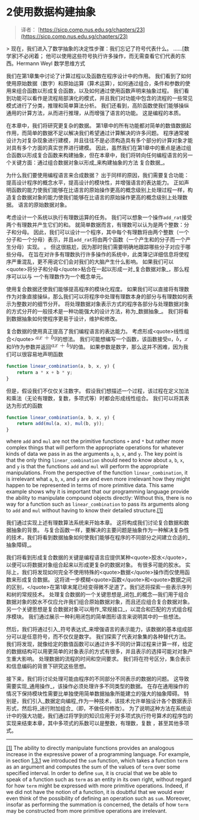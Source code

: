 # 2使用数据构建抽象

> 译者： [https://sicp.comp.nus.edu.sg/chapters/23](https://sicp.comp.nus.edu.sg/chapters/23)

 <chapter>> 现在，我们进入了数学抽象的决定性步骤：我们忘记了符号代表什么。 ……[数学家]不必闲着； 他可以使用这些符号执行许多操作，而无需查看它们代表的东西。Hermann Weyl 数学思维方式

<chaptercontent></chaptercontent>

我们在第1章集中讨论了计算过程以及函数在程序设计中的作用。 我们看到了如何使用原始数据（数字）和原始运算（算术运算），如何通过组合，条件和参数的使用来组合函数以形成复合函数，以及如何通过使用函数声明来抽象过程。 我们看到功能可以看作是流程局部演化的模式，并且我们对功能中包含的流程的一些常见模式进行了分类，推理和简单算法分析。 我们还看到，高阶函数使我们能够操纵通用的计算方法，从而进行推理，从而增强了语言的功能。 这是编程的本质。

在本章中，我们将研究更复杂的数据。 第1章中的所有功能都对简单的数值数据起作用，而简单的数据不足以解决我们希望通过计算解决的许多问题。 程序通常被设计为对复杂现象进行建模，并且往往不是必须构造具有多个部分的计算对象才能对具有多个方面的真实世界进行建模。 因此，虽然我们在第1章中的重点是通过组合函数以形成复合函数来构建抽象，但在本章中，我们将转向任何编程语言的另一个关键方面：通过组合数据对象以形成_来构建抽象的方法 复合数据_。

为什么我们要使用编程语言来合成数据？ 出于同样的原因，我们需要复合功能：提高设计程序的概念水平，提高设计的模块性，并增强语言的表达能力。 正如声明函数的能力使我们能够在比语言的原始操作更高的概念级别上处理过程一样，构造复合数据对象的能力使我们能够在比语言的原始操作更高的概念级别上处理数据。 语言的原始数据对象。

考虑设计一个系统以执行有理数运算的任务。 我们可以想象一个操作`add_rat`接受两个有理数并产生它们的和。 就简单数据而言，有理数可以认为是两个整数：分子和分母。 因此，我们可以设计一个程序，其中每个有理数将由两个整数（一个分子和一个分母）表示，并且`add_rat`将由两个函数（一个产生和的分子而一个产生分母）实现。 。 但这很尴尬，因为那时我们需要明确地跟踪哪些分子对应于哪些分母。 在旨在对许多有理数执行许多操作的系统中，此类簿记详细信息将使程序严重混乱，更不用说它们会对我们的大脑产生什么影响。 如果我们可以&lt;quote&gt;将分子和分母&lt;/quote&gt;粘合在一起以形成一对_复合数据对象_，那么程序可以以与 一个有理数作为一个概念单元。

使用复合数据还使我们能够提高程序的模块化程度。 如果我们可以直接将有理数作为对象直接操纵，那么我们可以将程序中处理有理数本身的部分与有理数如何表示为整数对的细节分开。 将处理数据对象表示方式的程序各部分与处理数据对象的方式分开的一般技术是一种功能强大的设计方法，称为_数据抽象_。 我们将看到数据抽象如何使程序更易于设计，维护和修改。

复合数据的使用真正提高了我们编程语言的表达能力。 考虑形成&lt;quote&gt;线性组合&lt;/quote&gt; ![ax%2Bby](img/db6f0b307407c8955947009dc4a9838f.jpg)的想法。 我们可能想编写一个函数，该函数接受![a](img/070b1af5eca3a5c5d72884b536090f17.jpg)，![b](img/6872867a863714d15d9a0d64c20734ce.jpg)，![x](img/40779fc60a53ff2b70f832ec10cade09.jpg)和![y](img/c592009395c2de830215c39f7bb6f97b.jpg)作为参数并返回![ax%2Bby](img/db6f0b307407c8955947009dc4a9838f.jpg)的值。 如果参数是数字，那么这并不困难，因为我们可以很容易地声明函数

```js
function linear_combination(a, b, x, y) {
    return a * x + b * y;
}
```

但是，假设我们不仅仅关注数字。 假设我们想描述一个过程，该过程在定义加法和乘法（无论有理数，复数，多项式等）时都会形成线性组合。 我们可以将其表达为形式的函数

```js
function linear_combination(a, b, x, y) {
    return add(mul(a, x), mul(b, y));
}
```

where `add` and `mul` are not the primitive functions `+` and `*` but rather more complex things that will perform the appropriate operations for whatever kinds of data we pass in as the arguments `a`, `b`, `x`, and `y`. The key point is that the only thing `linear_combination` should need to know about `a`, `b`, `x`, and `y` is that the functions `add` and `mul` will perform the appropriate manipulations. From the perspective of the function `linear_combination`, it is irrelevant what `a`, `b`, `x`, and `y` are and even more irrelevant how they might happen to be represented in terms of more primitive data. This same example shows why it is important that our programming language provide the ability to manipulate compound objects directly: Without this, there is no way for a function such as `linear_combination` to pass its arguments along to `add` and `mul` without having to know their detailed structure.[[1]](23#footnote-1)

我们通过实现上述有理数算法系统来开始本章。 这将构成我们讨论复合数据和数据抽象的背景。 与复合函数一样，要解决的主要问题是抽象作为一种解决复杂性的技术，我们将看到数据抽象如何使我们能够在程序的不同部分之间建立合适的_抽象障碍_。

我们将看到形成复合数据的关键是编程语言应提供某种&lt;quote&gt;胶水&lt;/quote&gt;，以便可以将数据对象组合起来以形成更复杂的数据对象。 有很多可能的胶水。 实际上，我们将发现如何完全不使用特殊的&lt;quote&gt;数据&lt;/quote&gt;操作而仅使用函数来形成复合数据。 这将进一步模糊&lt;quote&gt;函数&lt;/quote&gt;和&lt;quote&gt;数据之间的区别，&lt;/quote&gt;在第1章末尾已经变得微不足道了。我们还将探索一些表示序列和树的常规技术。 处理复合数据的一个关键思想是_闭包_的概念—我们用于组合数据对象的胶水不仅应允许我们组合原始数据对象，而且还应组合复合数据对象。 另一个关键思想是复合数据对象可以用作_常规接口_，以混合和匹配的方式组合程序模块。 我们通过展示一种利用闭包的简单图形语言来说明其中的一些想法。

然后，我们将通过引入_符号表达式_来增强语言的表示能力，该数据的基本组成部分可以是任意符号，而不仅仅是数字。 我们探索了代表对象集的各种替代方法。 我们将发现，就像给定的数值函数可以通过许多不同的计算过程来计算一样，给定的数据结构可以用更简单的对象表示的方式有很多，并且表示的选择可能对对象产生重大影响。 处理数据的流程的时间和空间要求。 我们将在符号区分，集合表示和信息编码的背景下研究这些思想。

接下来，我们将讨论处理可能由程序的不同部分不同表示的数据的问题。 这导致需要实现_通用操作_，该操作必须处理许多不同类型的数据。 在存在通用操作的情况下保持模块性需要比单独使用简单数据抽象所能建立的强大的抽象障碍。 特别是，我们引入_数据定向编程_作为一种技术，该技术允许单独设计各个数据表示形式，然后将_进行附加组合_（即，不做任何修改）。 为了说明这种方法在系统设计中的强大功能，我们通过将学到的知识应用于对多项式执行符号算术的程序包的实现来结束本章，其中多项式的系数可以是整数，有理数，复数 ，甚至其他多项式。

<chaptercontent></chaptercontent>

* * *

[[1]](23#footnote-link-1) The ability to directly manipulate functions provides an analogous increase in the expressive power of a programming language. For example, in section <ref name="sec:procedures-as-parameters">[1.3.1](19)</ref> we introduced the `sum` function, which takes a function `term` as an argument and computes the sum of the values of `term` over some specified interval. In order to define `sum`, it is crucial that we be able to speak of a function such as `term` as an entity in its own right, without regard for how `term` might be expressed with more primitive operations. Indeed, if we did not have the notion of <quote>a function,</quote> it is doubtful that we would ever even think of the possibility of defining an operation such as `sum`. Moreover, insofar as performing the summation is concerned, the details of how `term` may be constructed from more primitive operations are irrelevant.

</chapter>